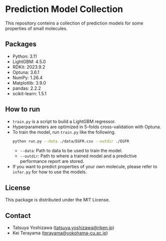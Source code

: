 # Prediction Model Collection

This repository conteins a collection of prediction models for some properties of small molecules.


## Packages

- Python: 3.11
- LightGBM: 4.5.0
- RDKit: 2023.9.2
- Optuna: 3.6.1
- NumPy: 1.26.4
- Matplotlib: 3.9.0
- pandas: 2.2.2
- scikit-learn: 1.5.1


## How to run

- `train.py` is a script to build a LightGBM regressor.
- Hyperparameters are optimized in 5-folds cross-validation with Optuna.
- To train the model, run `train.py` like the following.
    ```bash
    python run.py --data ./data/EGFR.csv --outdir ./EGFR
    ```
  - `--data`: Path to data to be used to train the model.
  - `--outdir`: Path to where a trained model and a predictive performance report are stored.
- If you want to predict properties of your own molecule, please refer to `infer.py` for how to use the models.


## License

This package is distributed under the MIT License.


## Contact

- Tatsuya Yoshizawa (tatsuya.yoshizawa@riken.jp)
- Kei Terayama (terayama@yokohama-cu.ac.jp)